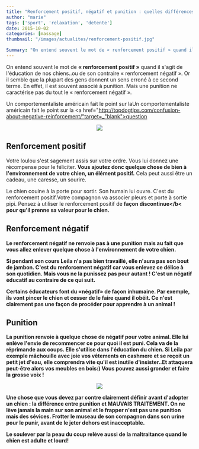 ```yaml
---
title: "Renforcement positif, négatif et punition : quelles différences ?"
author: "marie"
tags: ['sport', 'relaxation', 'detente']
date: 2015-10-02
categories: [massage]
thumbnail: "/images/actualites/renforcement-positif.jpg"

Summary: "On entend souvent le mot de « renforcement positif » quand il s'agit de l'éducation de nos chiens..ou de son contraire « renforcement négatif ». Or il semble que la plupart des gens donnent un sens erroné à ce second terme. En effet, il est souvent associé à punition. Mais une punition ne caractérise pas du tout le « renforcement négatif »."
---
```

On entend souvent le mot de <b>« renforcement positif »</b> quand il s'agit de l'éducation de nos chiens..ou de son contraire « renforcement négatif ». Or il semble que la plupart des gens donnent un sens erroné à ce second terme. En effet, il est souvent associé à punition. Mais une punition ne caractérise pas du tout le « renforcement négatif ».


Un comportementaliste américain fait le point sur laUn comportementaliste américain fait le point sur la <a href="http://topdogtips.com/confusion-about-negative-reinforcement/"target=_"blank">question </a>



<p align="center"><img src= "/images/actualites/renforcement-positif.jpg"></p>

## Renforcement positif ##

Votre loulou s'est sagement assis sur votre ordre. Vous lui donnez une récompense pour le féliciter. <b>Vous ajoutez donc quelque chose de bien à l'environnement de votre chien, un élément positif.</b> Cela peut aussi être un cadeau, une caresse, un sourire.

Le chien couine à la porte pour sortir. Son humain lui ouvre. C'est du renforcement positif.Votre compagnon va associer pleurs et porte à sortie pipi.
Pensez à utiliser le renforcement positif de <b>façon discontinue</b< pour qu'il prenne sa valeur pour le chien.




## Renforcement négatif ##

Le renforcement négatif ne renvoie pas à une punition mais au fait que vous allez <b>enlever quelque chose à l'environnement de votre chien.</b>


Si pendant son cours Leila n'a pas bien travaillé, elle n'aura pas son bout de jambon. C'est du renforcement négatif car vous enlevez ce délice à son quotidien.  Mais vous ne la punissez pas pour autant ! C'est un négatif éducatif au contraire de ce qui suit.

Certains éducateurs font du «négatif» de façon inhumaine. Par exemple, ils vont pincer le chien et cesser de le faire quand il obéit. Ce n'est clairement pas une façon de procéder pour apprendre à un animal !


## Punition ##
La punition renvoie à <b>quelque chose de négatif</b> pour votre animal. Elle  lui enlève l'envie de recommencer ce pour quoi il est puni. Cela va de la réprimande aux coups. Elle s'utilise dans l'éducation du chien.
Si Leila par exemple mâchouille avec joie vos vêtements en cashmere et se reçoit un petit jet d'eau, elle comprendra vite qu'il est inutile d'insister..Et attaquera peut-être alors vos meubles en bois:) Vous pouvez aussi gronder et faire la grosse voix !

<p align="center"><img src= "/images/actualites/comment-punir-un-chien-2.jpg"</p>


Une chose que vous devez par contre clairement définir avant d'adopter un chien : <b>la différence entre punition et MAUVAIS TRAITEMENT</b>. On ne lève jamais la main sur son animal et le frapper n'est pas une punition mais des sévices. Frotter le museau de son compagnon dans son urine pour le punir, avant de le jeter dehors est inacceptable.

Le soulever par la peau du coup relève aussi de la maltraitance quand le chien est adulte et lourd!
